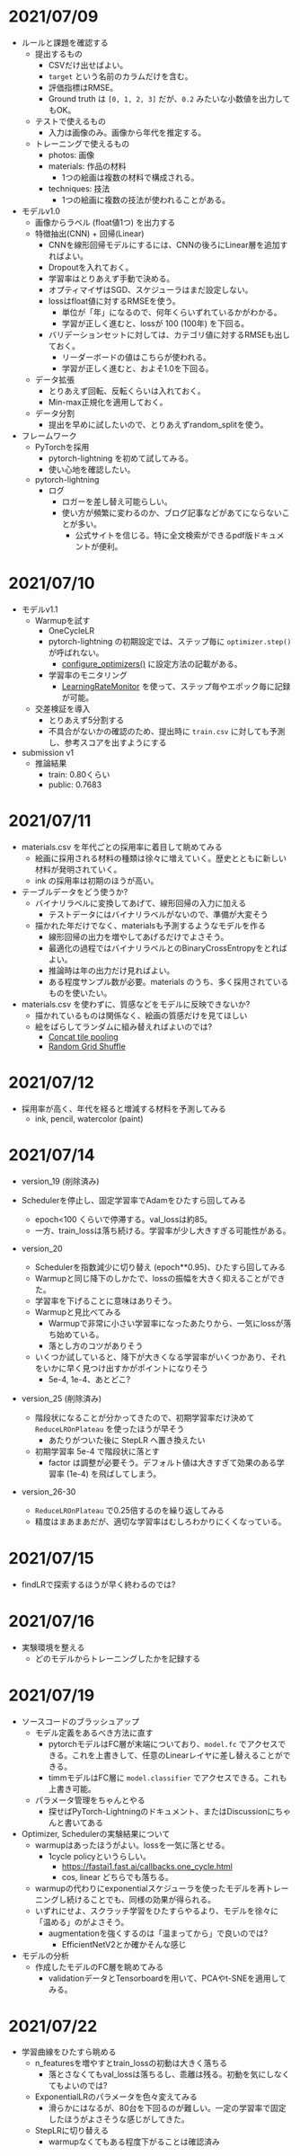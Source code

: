 # 2021/07/09

- ルールと課題を確認する
    - 提出するもの
        - CSVだけ出せばよい。
        - `target` という名前のカラムだけを含む。
        - 評価指標はRMSE。
        - Ground truth は `[0, 1, 2, 3]` だが、`0.2` みたいな小数値を出力してもOK。
    - テストで使えるもの
        - 入力は画像のみ。画像から年代を推定する。
    - トレーニングで使えるもの
        - photos: 画像
        - materials: 作品の材料
            - 1つの絵画は複数の材料で構成される。
        - techniques: 技法
            - 1つの絵画に複数の技法が使われることがある。
- モデルv1.0
    - 画像からラベル (float値1つ) を出力する
    - 特徴抽出(CNN) + 回帰(Linear)
        - CNNを線形回帰モデルにするには、CNNの後ろにLinear層を追加すればよい。
        - Dropoutを入れておく。
        - 学習率はとりあえず手動で決める。
        - オプティマイザはSGD、スケジューラはまだ設定しない。
        - lossはfloat値に対するRMSEを使う。
            - 単位が「年」になるので、何年くらいずれているかがわかる。
            - 学習が正しく進むと、lossが 100 (100年) を下回る。
        - バリデーションセットに対しては、カテゴリ値に対するRMSEも出しておく。
            - リーダーボードの値はこちらが使われる。
            - 学習が正しく進むと、およそ1.0を下回る。
    - データ拡張
        - とりあえず回転、反転くらいは入れておく。
        - Min-max正規化を適用しておく。
    - データ分割
        - 提出を早めに試したいので、とりあえずrandom_splitを使う。
- フレームワーク
    - PyTorchを採用
        - pytorch-lightning を初めて試してみる。
        - 使い心地を確認したい。
    - pytorch-lightning
        - ログ
            - ロガーを差し替え可能らしい。
            - 使い方が頻繁に変わるのか、ブログ記事などがあてにならないことが多い。
                - 公式サイトを信じる。特に全文検索ができるpdf版ドキュメントが便利。

# 2021/07/10

- モデルv1.1
    - Warmupを試す
        - OneCycleLR
        - pytorch-lightning の初期設定では、ステップ毎に `optimizer.step()` が呼ばれない。
            - [configure_optimizers()](https://pytorch-lightning.readthedocs.io/en/latest/api/pytorch_lightning.core.lightning.html#pytorch_lightning.core.lightning.LightningModule.configure_optimizers) に設定方法の記載がある。
        - 学習率のモニタリング
            - [LearningRateMonitor](https://pytorch-lightning.readthedocs.io/en/latest/extensions/generated/pytorch_lightning.callbacks.LearningRateMonitor.html) を使って、ステップ毎やエポック毎に記録が可能。
    - 交差検証を導入
        - とりあえず5分割する
        - 不具合がないかの確認のため、提出時に `train.csv` に対しても予測し、参考スコアを出すようにする
- submission v1
    - 推論結果
        - train: 0.80くらい
        - public: 0.7683

# 2021/07/11

- materials.csv を年代ごとの採用率に着目して眺めてみる
    - 絵画に採用される材料の種類は徐々に増えていく。歴史とともに新しい材料が発明されていく。
    - ink の採用率は初期のほうが高い。
- テーブルデータをどう使うか?
    - バイナリラベルに変換してあげて、線形回帰の入力に加える
        - テストデータにはバイナリラベルがないので、準備が大変そう
    - 描かれた年だけでなく、materialsも予測するようなモデルを作る
        - 線形回帰の出力を増やしてあげるだけでよさそう。
        - 最適化の過程ではバイナリラベルとのBinaryCrossEntropyをとればよい。
        - 推論時は年の出力だけ見ればよい。
        - ある程度サンプル数が必要。materials のうち、多く採用されているものを使いたい。
- materials.csv を使わずに、質感などをモデルに反映できないか?
    - 描かれているものは関係なく、絵画の質感だけを見てほしい
    - 絵をばらしてランダムに組み替えればよいのでは?
        - [Concat tile pooling](https://www.kaggle.com/razamh/panda-concat-tile-pooling-starter-0-79-lb)
        - [Random Grid Shuffle](https://albumentations.ai/docs/api_reference/augmentations/transforms/#albumentations.augmentations.transforms.RandomGridShuffle)


# 2021/07/12

- 採用率が高く、年代を経ると増減する材料を予測してみる
    - ink, pencil, watercolor (paint)

# 2021/07/14

- version_19 (削除済み)
- Schedulerを停止し、固定学習率でAdamをひたすら回してみる
    - epoch<100 くらいで停滞する。val_lossは約85。
    - 一方、train_lossは落ち続ける。学習率が少し大きすぎる可能性がある。
- version_20
    - Schedulerを指数減少に切り替え (epoch**0.95)、ひたすら回してみる
    - Warmupと同じ降下のしかたで、lossの振幅を大きく抑えることができた。
    - 学習率を下げることに意味はありそう。
    - Warmupと見比べてみる
        - Warmupで非常に小さい学習率になったあたりから、一気にlossが落ち始めている。
        - 落とし方のコツがありそう
    - いくつか試していると、降下が大きくなる学習率がいくつかあり、それをいかに早く見つけ出すかがポイントになりそう
        - 5e-4, 1e-4、あとどこ?
        
- version_25 (削除済み)
    - 階段状になることが分かってきたので、初期学習率だけ決めて `ReduceLROnPlateau` を使ったほうが早そう
        - あたりがついた後に StepLR へ置き換えたい
    - 初期学習率 5e-4 で階段状に落とす
        - factor は調整が必要そう。デフォルト値は大きすぎて効果のある学習率 (1e-4) を飛ばしてしまう。
- version_26-30
    -  `ReduceLROnPlateau` で0.25倍するのを繰り返してみる
    - 精度はまあまあだが、適切な学習率はむしろわかりにくくなっている。

# 2021/07/15

- findLRで探索するほうが早く終わるのでは?

# 2021/07/16

- 実験環境を整える
    - どのモデルからトレーニングしたかを記録する

# 2021/07/19

- ソースコードのブラッシュアップ
    - モデル定義をあるべき方法に直す
        - pytorchモデルはFC層が末端についており、`model.fc` でアクセスできる。これを上書きして、任意のLinearレイヤに差し替えることができる。
        - timmモデルはFC層に `model.classifier` でアクセスできる。これも上書き可能。
    - パラメータ管理をちゃんとやる
        - 探せばPyTorch-Lightningのドキュメント、またはDiscussionにちゃんと書いてある
- Optimizer, Schedulerの実験結果について
    - warmupはあったほうがよい。lossを一気に落とせる。
        - 1cycle policyというらしい。
            - https://fastai1.fast.ai/callbacks.one_cycle.html
            - cos, linear どちらでも落ちる。
    - warmupの代わりにexponentialスケジューラを使ったモデルを再トレーニングし続けることでも、同様の効果が得られる。
    - いずれにせよ、スクラッチ学習をひたすらやるより、モデルを徐々に「温める」のがよさそう。
        - augmentationを強くするのは「温まってから」で良いのでは?
            - EfficientNetV2とか確かそんな感じ
- モデルの分析
    - 作成したモデルのFC層を眺めてみる
        - validationデータとTensorboardを用いて、PCAやt-SNEを適用してみる。

# 2021/07/22

- 学習曲線をひたすら眺める
    - n_featuresを増やすとtrain_lossの初動は大きく落ちる
        - 落とさなくてもval_lossは落ちるし、乖離は残る。初動を気にしなくてもよいのでは?
    - ExponentialLRのパラメータを色々変えてみる
        - 滑らかにはなるが、80台を下回るのが難しい。一定の学習率で固定したほうがよさそうな感じがしてきた。
    - StepLRに切り替える
        - warmupなくてもある程度下がることは確認済み